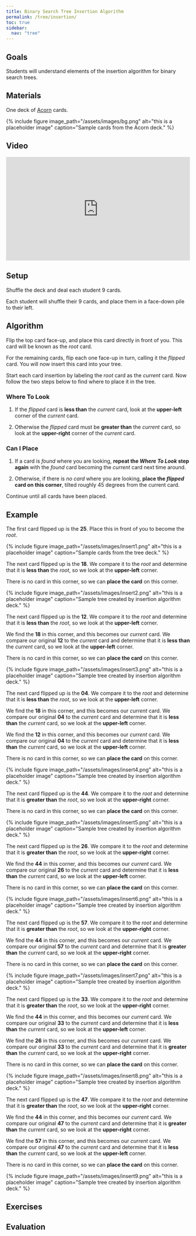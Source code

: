 ```yaml
---
title: Binary Search Tree Insertion Algorithm
permalink: /tree/insertion/
toc: true
sidebar:
  nav: "tree"
---
```


## Goals

Students will understand elements of the insertion algorithm
for binary search trees.

## Materials

One deck of [Acorn]({{site.baseurl}}/tree) cards.

{% include figure image_path="/assets/images/bg.png" alt="this is a placeholder image" caption="Sample cards from the Acorn deck." %}

## Video

<style>.embed-container { position: relative; padding-bottom: 56.25%; height: 0; overflow: hidden; max-width: 100%; } .embed-container iframe, .embed-container object, .embed-container embed { position: absolute; top: 0; left: 0; width: 100%; height: 100%; }</style><div class='embed-container'><iframe src='https://www.youtube.com/embed//_VJ9a3sYsws' frameborder='0' allowfullscreen></iframe></div>

## Setup

Shuffle the deck and deal each student 9 cards.

Each student will shuffle their 9 cards, and place them
in a face-down pile to their left.

## Algorithm

Flip the top card face-up, and place this card directly
in front of you. This card will be known as the *root* card.

For the remaining cards, flip each one face-up in turn,
calling it the *flipped* card. You will now insert this
card into your tree.

Start each card insertion by labeling the *root* card
as the *current* card. Now follow the two steps
below to find where to place it in the tree.

### Where To Look

1. If the *flipped* card is **less than** the *current* card,
  look at the **upper-left** corner of the *current* card.

1. Otherwise the *flipped* card must be **greater than** the *current*
  card, so look at the **upper-right** corner of the *current* card.

### Can I Place

1. If a card is *found* where you are looking, **repeat the *Where
  To Look* step again** with the *found* card becoming the *current*
  card next time around.

1. Otherwise, if there is *no card* where you are looking, **place
  the *flipped* card on this corner**, tilted roughly 45 degrees
  from the current card.

Continue until all cards have been placed.

## Example

The first card flipped up is the **25**. Place this in front of you
to become the *root*.

{% include figure image_path="/assets/images/insert1.png" alt="this is a placeholder image" caption="Sample cards from the tree deck." %}

The next card flipped up is the **18**. We compare it to the *root*
and determine that it is **less than** the *root*, so we look
at the **upper-left** corner.

There is no card in this corner, so we can **place the card**
on this corner.

{% include figure image_path="/assets/images/insert2.png" alt="this is a placeholder image" caption="Sample tree created by insertion algorithm deck." %}

The next card flipped up is the **12**. We compare it to the *root*
and determine that it is **less than** the *root*, so we look
at the **upper-left** corner.

We find the **18** in this corner, and this becomes our *current* card.
We compare our original **12** to the *current* card
and determine that it is **less than** the *current* card, so we look
at the **upper-left** corner.

There is no card in this corner, so we can **place the card**
on this corner.

{% include figure image_path="/assets/images/insert3.png" alt="this is a placeholder image" caption="Sample tree created by insertion algorithm deck." %}

The next card flipped up is the **04**. We compare it to the *root*
and determine that it is **less than** the *root*, so we look
at the **upper-left** corner.

We find the **18** in this corner, and this becomes our *current* card.
We compare our original **04** to the *current* card
and determine that it is **less than** the *current* card, so we look
at the **upper-left** corner.

We find the **12** in this corner, and this becomes our *current* card.
We compare our original **04** to the *current* card
and determine that it is **less than** the *current* card, so we look
at the **upper-left** corner.

There is no card in this corner, so we can **place the card**
on this corner.

{% include figure image_path="/assets/images/insert4.png" alt="this is a placeholder image" caption="Sample tree created by insertion algorithm deck." %}

The next card flipped up is the **44**. We compare it to the *root*
and determine that it is **greater than** the *root*, so we look
at the **upper-right** corner.

There is no card in this corner, so we can **place the card**
on this corner.

{% include figure image_path="/assets/images/insert5.png" alt="this is a placeholder image" caption="Sample tree created by insertion algorithm deck." %}

The next card flipped up is the **26**. We compare it to the *root*
and determine that it is **greater than** the *root*, so we look
at the **upper-right** corner.

We find the **44** in this corner, and this becomes our *current* card.
We compare our original **26** to the *current* card
and determine that it is **less than** the *current* card, so we look
at the **upper-left** corner.

There is no card in this corner, so we can **place the card**
on this corner.

{% include figure image_path="/assets/images/insert6.png" alt="this is a placeholder image" caption="Sample tree created by insertion algorithm deck." %}

The next card flipped up is the **57**. We compare it to the *root*
and determine that it is **greater than** the *root*, so we look
at the **upper-right** corner.

We find the **44** in this corner, and this becomes our *current* card.
We compare our original **57** to the *current* card
and determine that it is **greater than** the *current* card, so we look
at the **upper-right** corner.

There is no card in this corner, so we can **place the card**
on this corner.

{% include figure image_path="/assets/images/insert7.png" alt="this is a placeholder image" caption="Sample tree created by insertion algorithm deck." %}

The next card flipped up is the **33**. We compare it to the *root*
and determine that it is **greater than** the *root*, so we look
at the **upper-right** corner.

We find the **44** in this corner, and this becomes our *current* card.
We compare our original **33** to the *current* card
and determine that it is **less than** the *current* card, so we look
at the **upper-left** corner.

We find the **26** in this corner, and this becomes our *current* card.
We compare our original **33** to the *current* card
and determine that it is **greater than** the *current* card, so we look
at the **upper-right** corner.

There is no card in this corner, so we can **place the card**
on this corner.

{% include figure image_path="/assets/images/insert8.png" alt="this is a placeholder image" caption="Sample tree created by insertion algorithm deck." %}

The next card flipped up is the **47**. We compare it to the *root*
and determine that it is **greater than** the *root*, so we look
at the **upper-right** corner.

We find the **44** in this corner, and this becomes our *current* card.
We compare our original **47** to the *current* card
and determine that it is **greater than** the *current* card, so we look
at the **upper-right** corner.

We find the **57** in this corner, and this becomes our *current* card.
We compare our original **47** to the *current* card
and determine that it is **less than** the *current* card, so we look
at the **upper-left** corner.

There is no card in this corner, so we can **place the card**
on this corner.

{% include figure image_path="/assets/images/insert9.png" alt="this is a placeholder image" caption="Sample tree created by insertion algorithm deck." %}


## Exercises


## Evaluation
